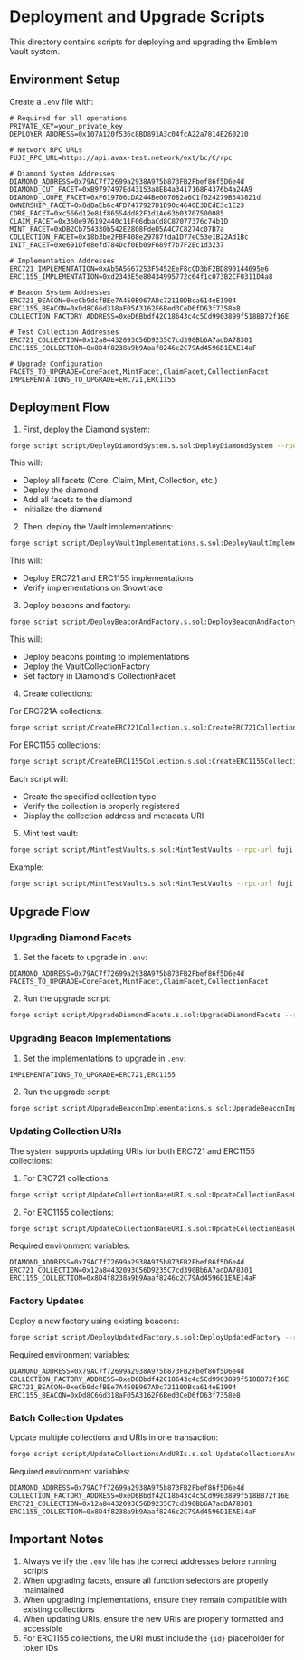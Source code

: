 # Deployment and Upgrade Scripts

This directory contains scripts for deploying and upgrading the Emblem Vault system.

## Environment Setup

Create a `.env` file with:

```env
# Required for all operations
PRIVATE_KEY=your_private_key
DEPLOYER_ADDRESS=0x107A120f536c8BD891A3c04fcA22a7814E260210

# Network RPC URLs
FUJI_RPC_URL=https://api.avax-test.network/ext/bc/C/rpc

# Diamond System Addresses
DIAMOND_ADDRESS=0x79AC7f72699a2938A975b873FB2Fbef86f5D6e4d
DIAMOND_CUT_FACET=0xB9797497Ed43153a8EB4a3417168F4376b4a24A9
DIAMOND_LOUPE_FACET=0xF619706cDA244Be007082a6C1f624279B343821d
OWNERSHIP_FACET=0x8dBaEb6c4FD7477927D1D90c4640E3DEdE3c1E23
CORE_FACET=0xc566d12e81f86554dd82F1d1Ae63b03707500085
CLAIM_FACET=0x360e976192440c11F06dbaCd8C87077376c74b1D
MINT_FACET=0xDB2Cb754330b542E2808FdeD5A4C7C8274c07B7a
COLLECTION_FACET=0x18b3be2FBF408e29787fda1D77eC53e1B22Ad1Bc
INIT_FACET=0xe691Dfe8efd784Dcf0Eb09F689f7b7F2Ec1d3237

# Implementation Addresses
ERC721_IMPLEMENTATION=0xAb5A5667253F5452EeF8cCD3bF2BD890144695e6
ERC1155_IMPLEMENTATION=0xd2343E5e80434995772c64f1c073B2CF0311D4a8

# Beacon System Addresses
ERC721_BEACON=0xeCb9dcfBEe7A450B967ADc72110DBca614eE1904
ERC1155_BEACON=0xDd8C66d318aF05A3162F6Bed3CeD6fD63f7358e8
COLLECTION_FACTORY_ADDRESS=0xeD6Bbdf42C18643c4c5Cd9903899f518BB72f16E

# Test Collection Addresses
ERC721_COLLECTION=0x12a84432093C56D9235C7cd390Bb6A7adDA78301
ERC1155_COLLECTION=0x8D4f8238a9b9Aaaf8246c2C79Ad4596D1EAE14aF

# Upgrade Configuration
FACETS_TO_UPGRADE=CoreFacet,MintFacet,ClaimFacet,CollectionFacet
IMPLEMENTATIONS_TO_UPGRADE=ERC721,ERC1155
```

## Deployment Flow

1. First, deploy the Diamond system:

```bash
forge script script/DeployDiamondSystem.s.sol:DeployDiamondSystem --rpc-url fuji --broadcast --verify --slow -vvvv
```

This will:

- Deploy all facets (Core, Claim, Mint, Collection, etc.)
- Deploy the diamond
- Add all facets to the diamond
- Initialize the diamond

2. Then, deploy the Vault implementations:

```bash
forge script script/DeployVaultImplementations.s.sol:DeployVaultImplementations --rpc-url fuji --broadcast --verify --slow -vvvv
```

This will:

- Deploy ERC721 and ERC1155 implementations
- Verify implementations on Snowtrace

3. Deploy beacons and factory:

```bash
forge script script/DeployBeaconAndFactory.s.sol:DeployBeaconAndFactory --rpc-url fuji --broadcast --verify --slow -vvvv
```

This will:

- Deploy beacons pointing to implementations
- Deploy the VaultCollectionFactory
- Set factory in Diamond's CollectionFacet

4. Create collections:

For ERC721A collections:

```bash
forge script script/CreateERC721Collection.s.sol:CreateERC721Collection --rpc-url mainnet --broadcast --verify --slow -vvvv
```

For ERC1155 collections:

```bash
forge script script/CreateERC1155Collection.s.sol:CreateERC1155Collection --rpc-url mainnet --broadcast --verify --slow -vvvv
```

Each script will:

- Create the specified collection type
- Verify the collection is properly registered
- Display the collection address and metadata URI

5. Mint test vault:

```bash
forge script script/MintTestVaults.s.sol:MintTestVaults --rpc-url fuji --broadcast --verify --slow -vvvv --sig "mintEmptyVault(address,uint256)" <collection_address> <token_id>
```

Example:

```bash
forge script script/MintTestVaults.s.sol:MintTestVaults --rpc-url fuji --broadcast --verify --slow -vvvv --sig "mintEmptyVault(address,uint256)" 0x12a84432093C56D9235C7cd390Bb6A7adDA78301 1
```

## Upgrade Flow

### Upgrading Diamond Facets

1. Set the facets to upgrade in `.env`:

```env
DIAMOND_ADDRESS=0x79AC7f72699a2938A975b873FB2Fbef86f5D6e4d
FACETS_TO_UPGRADE=CoreFacet,MintFacet,ClaimFacet,CollectionFacet
```

2. Run the upgrade script:

```bash
forge script script/UpgradeDiamondFacets.s.sol:UpgradeDiamondFacets --rpc-url fuji --broadcast --verify --slow -vvvv
```

### Upgrading Beacon Implementations

1. Set the implementations to upgrade in `.env`:

```env
IMPLEMENTATIONS_TO_UPGRADE=ERC721,ERC1155
```

2. Run the upgrade script:

```bash
forge script script/UpgradeBeaconImplementations.s.sol:UpgradeBeaconImplementations --rpc-url fuji --broadcast --verify --slow -vvvv
```

### Updating Collection URIs

The system supports updating URIs for both ERC721 and ERC1155 collections:

1. For ERC721 collections:

```bash
forge script script/UpdateCollectionBaseURI.s.sol:UpdateCollectionBaseURI --rpc-url fuji --broadcast --verify --slow -vvvv --sig "run(address,string,uint8)" 0x12a84432093C56D9235C7cd390Bb6A7adDA78301 "https://api.emblem.finance/erc721/metadata/" 1
```

2. For ERC1155 collections:

```bash
forge script script/UpdateCollectionBaseURI.s.sol:UpdateCollectionBaseURI --rpc-url fuji --broadcast --verify --slow -vvvv --sig "run(address,string,uint8)" 0x8D4f8238a9b9Aaaf8246c2C79Ad4596D1EAE14aF "https://api.emblem.finance/erc1155/metadata/{id}.json" 2
```

Required environment variables:

```env
DIAMOND_ADDRESS=0x79AC7f72699a2938A975b873FB2Fbef86f5D6e4d
ERC721_COLLECTION=0x12a84432093C56D9235C7cd390Bb6A7adDA78301
ERC1155_COLLECTION=0x8D4f8238a9b9Aaaf8246c2C79Ad4596D1EAE14aF
```

### Factory Updates

Deploy a new factory using existing beacons:

```bash
forge script script/DeployUpdatedFactory.s.sol:DeployUpdatedFactory --rpc-url fuji --broadcast --verify --slow -vvvv
```

Required environment variables:

```env
DIAMOND_ADDRESS=0x79AC7f72699a2938A975b873FB2Fbef86f5D6e4d
COLLECTION_FACTORY_ADDRESS=0xeD6Bbdf42C18643c4c5Cd9903899f518BB72f16E
ERC721_BEACON=0xeCb9dcfBEe7A450B967ADc72110DBca614eE1904
ERC1155_BEACON=0xDd8C66d318aF05A3162F6Bed3CeD6fD63f7358e8
```

### Batch Collection Updates

Update multiple collections and URIs in one transaction:

```bash
forge script script/UpdateCollectionsAndURIs.s.sol:UpdateCollectionsAndURIs --rpc-url fuji --broadcast --verify --slow -vvvv
```

Required environment variables:

```env
DIAMOND_ADDRESS=0x79AC7f72699a2938A975b873FB2Fbef86f5D6e4d
COLLECTION_FACTORY_ADDRESS=0xeD6Bbdf42C18643c4c5Cd9903899f518BB72f16E
ERC721_COLLECTION=0x12a84432093C56D9235C7cd390Bb6A7adDA78301
ERC1155_COLLECTION=0x8D4f8238a9b9Aaaf8246c2C79Ad4596D1EAE14aF
```

## Important Notes

1. Always verify the `.env` file has the correct addresses before running scripts
2. When upgrading facets, ensure all function selectors are properly maintained
3. When upgrading implementations, ensure they remain compatible with existing collections
4. When updating URIs, ensure the new URIs are properly formatted and accessible
5. For ERC1155 collections, the URI must include the `{id}` placeholder for token IDs
